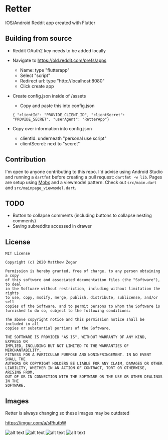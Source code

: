 # Retter

IOS/Android Reddit app created with Flutter

## Building from source

- Reddit OAuth2 key needs to be added locally
- Navigate to https://old.reddit.com/prefs/apps
    - Name: type "flutterapp"
    - Select "script"
    - Redirect url: type "http://localhost:8080"
    - Click create app
- Create config.json inside of /assets
    - Copy and paste this into config.json

    `{ "clientId": "PROVIDE_CLIENT_ID", "clientSecret": "PROVIDE_SECRET", "userAgent": "RetterApp"}`



- Copy over information into config.json
    - clientId: underneath "personal use script"
    - clientSecret: next to "secret"

## Contribution

I'm open to anyone contributing to this repo. I'd advise using Android Studio and running a `dartfmt` before creating a pull request: `dartfmt -w lib`.
Pages are setup using [Mobx](https://pub.dev/packages/mobx) and a viewmodel pattern. Check out `src/main.dart` and `src/mainpage_viewmodel.dart`.

## TODO

- Button to collapse comments (including buttons to collapse nesting comments)
- Saving subreddits accessed in drawer

## License

```
MIT License

Copyright (c) 2020 Matthew Zegar

Permission is hereby granted, free of charge, to any person obtaining a copy
of this software and associated documentation files (the "Software"), to deal
in the Software without restriction, including without limitation the rights
to use, copy, modify, merge, publish, distribute, sublicense, and/or sell
copies of the Software, and to permit persons to whom the Software is
furnished to do so, subject to the following conditions:

The above copyright notice and this permission notice shall be included in all
copies or substantial portions of the Software.

THE SOFTWARE IS PROVIDED "AS IS", WITHOUT WARRANTY OF ANY KIND, EXPRESS OR
IMPLIED, INCLUDING BUT NOT LIMITED TO THE WARRANTIES OF MERCHANTABILITY,
FITNESS FOR A PARTICULAR PURPOSE AND NONINFRINGEMENT. IN NO EVENT SHALL THE
AUTHORS OR COPYRIGHT HOLDERS BE LIABLE FOR ANY CLAIM, DAMAGES OR OTHER
LIABILITY, WHETHER IN AN ACTION OF CONTRACT, TORT OR OTHERWISE, ARISING FROM,
OUT OF OR IN CONNECTION WITH THE SOFTWARE OR THE USE OR OTHER DEALINGS IN THE
SOFTWARE.
```

## Images

Retter is always changing so these images may be outdated

https://imgur.com/a/sPhutbW


![alt text](https://raw.githubusercontent.com/mzegar/Retter/master/screenshots/img1.jpg "img1")
![alt text](https://raw.githubusercontent.com/mzegar/Retter/master/screenshots/img2.jpg "img2")
![alt text](https://raw.githubusercontent.com/mzegar/Retter/master/screenshots/img3.jpg "img3")
![alt text](https://raw.githubusercontent.com/mzegar/Retter/master/screenshots/img4.jpg "img4")
